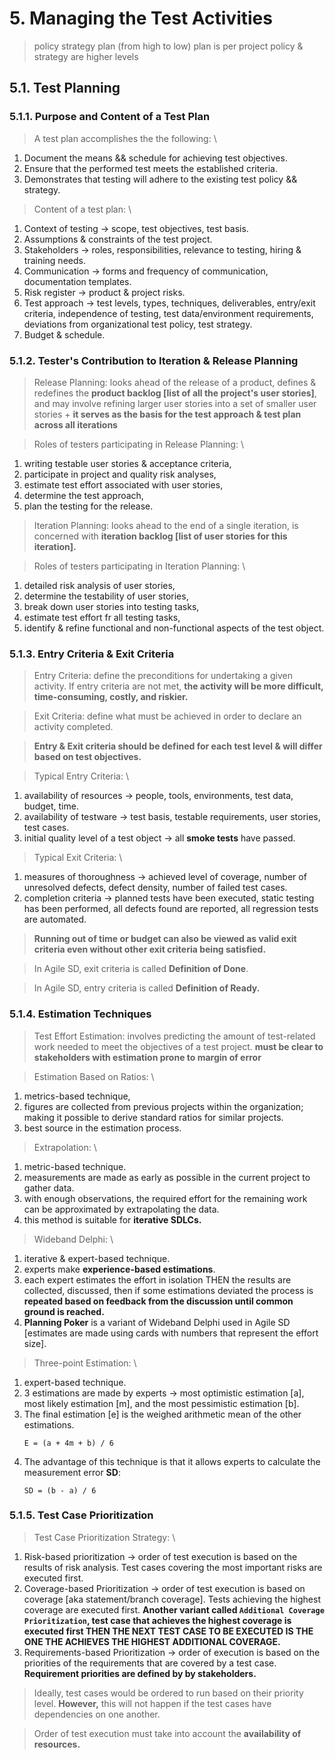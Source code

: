 # 5. Managing the Test Activities

> policy strategy plan (from high to low)
> plan is per project
> policy & strategy are higher levels

## 5.1. Test Planning

### 5.1.1. Purpose and Content of a Test Plan

> A test plan accomplishes the the following: \
1. Document the means && schedule for achieving test objectives.
1. Ensure that the performed test meets the established criteria.
1. Demonstrates that testing will adhere to the existing test policy && strategy.

> Content of a test plan: \
1. Context of testing &rarr; scope, test objectives, test basis.
1. Assumptions & constraints of the test project.
1. Stakeholders &rarr; roles, responsibilities, relevance to testing, hiring & training needs.
1. Communication &rarr; forms and frequency of communication, documentation templates.
1. Risk register &rarr; product & project risks.
1. Test approach &rarr; test levels, types, techniques, deliverables, entry/exit criteria, independence of testing, test data/environment requirements, deviations from organizational test policy, test strategy.
1. Budget & schedule.

### 5.1.2. Tester's Contribution to Iteration & Release Planning

> Release Planning: looks ahead of the release of a product, defines & redefines the **product backlog [list of all the project's user stories]**, and may involve refining larger user stories into a set of smaller user stories + **it serves as the basis for the test approach & test plan across all iterations**

> Roles of testers participating in Release Planning: \
1. writing testable user stories & acceptance criteria,
1. participate in project and quality risk analyses,
1. estimate test effort associated with user stories, 
1. determine the test approach,
1. plan the testing for the release.

> Iteration Planning: looks ahead to the end of a single iteration, is concerned with **iteration backlog [list of user stories for this iteration].**

> Roles of testers participating in Iteration Planning: \
1. detailed risk analysis of user stories,
1. determine the testability of user stories,
1. break down user stories into testing tasks,
1. estimate test effort fr all testing tasks,
1. identify & refine functional and non-functional aspects of the test object.

### 5.1.3. Entry Criteria & Exit Criteria

> Entry Criteria: define the preconditions for undertaking a given activity.
> If entry criteria are not met, **the activity will be more difficult, time-consuming, costly, and riskier.**


> Exit Criteria: define what must be achieved in order to declare an activity completed.

> **Entry & Exit criteria should be defined for each test level & will differ based on test objectives.**

> Typical Entry Criteria: \
1. availability of resources &rarr; people, tools, environments, test data, budget, time.
1. availability of testware &rarr; test basis, testable requirements, user stories, test cases.
1. initial quality level of a test object &rarr; all **smoke tests** have passed.

> Typical Exit Criteria: \
1. measures of thoroughness &rarr; achieved level of coverage, number of unresolved defects, defect density, number of failed test cases.
1. completion criteria &rarr; planned tests have been executed, static testing has been performed, all defects found are reported, all regression tests are automated.

> **Running out of time or budget can also be viewed as valid exit criteria even without other exit criteria being satisfied.**

> In Agile SD, exit criteria is called **Definition of Done**.

> In Agile SD, entry criteria is called **Definition of Ready.**

### 5.1.4. Estimation Techniques

> Test Effort Estimation: involves predicting the amount of test-related work needed to meet the objectives of a test project. **must be clear to stakeholders with estimation prone to margin of error**

> Estimation Based on Ratios: \
1. metrics-based technique,
1. figures are collected from previous projects within the organization; making it possible to derive standard ratios for similar projects.
1. best source in the estimation process.

> Extrapolation: \
1. metric-based technique.
1. measurements are made as early as possible in the current project to gather data.
1. with enough observations, the required effort for the remaining work can be approximated by extrapolating the data.
1. this method is suitable for **iterative SDLCs.**

> Wideband Delphi: \
1. iterative & expert-based technique.
1. experts make **experience-based estimations**.
1. each expert estimates the effort in isolation THEN the results are collected, discussed, then if some estimations deviated the process is **repeated based on feedback from the discussion until common ground is reached.**
1. **Planning Poker** is a variant of Wideband Delphi used in Agile SD [estimates are made using cards with numbers that represent the effort size].

> Three-point Estimation: \
1. expert-based technique.
1. 3 estimations are made by experts &rarr; most optimistic estimation [a], most likely estimation [m], and the most pessimistic estimation [b].
1. The final estimation [e] is the weighed arithmetic mean of the other estimations.
	```
	E = (a + 4m + b) / 6
	```
1. The advantage of this technique is that it allows experts to calculate the measurement error **SD**:
	```
	SD = (b - a) / 6
	```

### 5.1.5. Test Case Prioritization
> Test Case Prioritization Strategy: \
1. Risk-based prioritization &rarr; order of test execution is based on the results of risk analysis. Test cases covering the most important risks are executed first.
1. Coverage-based Prioritization &rarr; order of test execution is based on coverage [aka statement/branch coverage]. Tests achieving the highest coverage are executed first. **Another variant called `Additional Coverage Prioritization`, test case that achieves the highest coverage is executed first THEN THE NEXT TEST CASE TO BE EXECUTED IS THE ONE THE ACHIEVES THE HIGHEST ADDITIONAL COVERAGE.**
1. Requirements-based Prioritization &rarr; order of execution is based on the priorities of the requirements that are covered by a test case. **Requirement priorities are defined by by stakeholders.**

> Ideally, test cases would be ordered to run based on their priority level. **However,** this will not happen if the test cases have dependencies on one another.

> Order of test execution must take into account the **availability of resources.**


